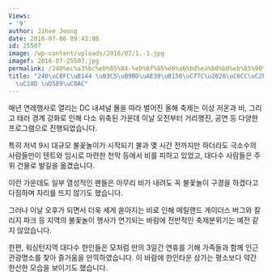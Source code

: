 ```yaml
---
Views:
- '9'
author: Jihee Jeong
date: 2016-07-06 09:43:08
id: 25507
image: /wp-content/uploads/2016/07/1.-1.jpg
imagef: 2016-07-25507.jpg
permalink: /240%ec%a3%bc%eb%85%84-%eb%8f%85%eb%a6%bd%ea%b8%b0%eb%85%90%ec%9d%bc%ec%9b%8c%ec%8b%b1%ed%84%b4-%eb%b9%97%ec%86%8d-%ed%96%89%ec%82%ac/
title: "240\uC8FC\uB144 \uB3C5\uB9BD\uAE30\uB150\uC77C\u2026\uC6CC\uC2F1\uD134 \uBE57\
  \uC18D \uD589\uC0AC"
---
```


매년 연례행사로 열리는 DC 내셔널 몰을 따라 벌어진 올해 축제는 이상 저온과 비, 그리고 테러 경계 강화로 인해 다소 위축된 가운데 이날 오전부터 거리행진, 공연 등 다양한 프로그램으로 진행되었습니다.

특히 저녁 9시 대규모 불꽃놀이가 시작되기 불과 몇 시간 전까지만 하더라도 극소수의 사람들만이 텐트와 임시로 마련한 천막 등에서 비를 피하고 있었고, 대다수 사람들은 주위 건물로 발길을 옮겼습니다.

이런 가운데도 일부 열성적인 팬들은 아무리 비가 내려도 꼭 불꽃놀이 구경을 하겠다고 다짐하며 자리를 뜨지 않기도 했습니다.

그러나 이날 오후가 되면서 더욱 세게 쏟아지는 비로 인해 메릴랜드 게이더스 버그와 칼리지 파크 등 지역의 불꽃놀이 행사가 연기되는 바람에 전반적인 축제분위기는 예전 같지 않았습니다.

한편, 워싱턴지역 대다수 한인들은 모처럼 만의 3일간 연휴를 기해 가족들과 함께 인근 관광명소를 찾아 즐거움을 만끽하였습니다. 이 바람에 한인타운 상가는 평소보다 약간 한산한 모습을 보이기도 했습니다.
